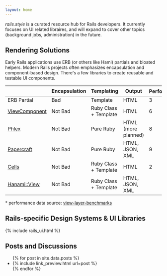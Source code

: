 ```yaml
---
layout: home
---
```


<style>
  {% include assets/main.css %}
</style>

_rails.style_ is a curated resource hub for Rails developers. It currently focuses on UI related libraires, and will expand to cover other topics (background jobs, administration) in the future.

## Rendering Solutions

Early Rails applications use ERB (or others like Haml) partials and bloated helpers. Modern Rails projects often emphasizes encapsulation and component-based design. There's a few libraries to create reusable and testable UI components.

|                                                            | Encapsulation | **Templating**        | **Output**          | **Performance**<sup>*</sup> |
| ---------------------------------------------------------- | ------------- | --------------------- | ------------------- | --------------------------- |
| ERB Partial                                                | Bad           | Template              | HTML                | 3                           |
| [ViewComponent](https://viewcomponent.org/)                | Not Bad       | Ruby Class + Template | HTML                | 6                           |
| [Phlex](https://www.phlex.fun/)                            | Not Bad       | Pure Ruby             | HTML (more planned) | 8                           |
| [Papercraft](https://github.com/digital-fabric/papercraft) | Not Bad       | Pure Ruby             | HTML, JSON, XML     | 9                           |
| [Cells](https://github.com/trailblazer/cells)              | Not Bad       | Ruby Class + Template | HTML                | 2                           |
| [Hanami::View](https://github.com/hanami/view)             | Not Bad       | Ruby Class + Template | HTML, JSON, XML     |                             |

\* performance data source: [view-layer-benchmarks](https://github.com/KonnorRogers/view-layer-benchmarks)

## Rails-specific Design Systems & UI Libraries

{% include rails_ui.html %}

## Posts and Discussions

<ul>
{% for post in site.data.posts %}
  <li>
    {% include link_preview.html url=post %}
  </li>
{% endfor %}
</ul>

<script defer src="/assets/main.js"></script>
<script defer src="https://unpkg.com/alpinejs-component@latest/dist/component.min.js"></script>
<script defer src="https://cdn.jsdelivr.net/npm/alpinejs@3.14.8/dist/cdn.min.js"></script>

<!-- TODO comments panel performance (cache?) -->
<!-- TODO git activity sparkline -->

